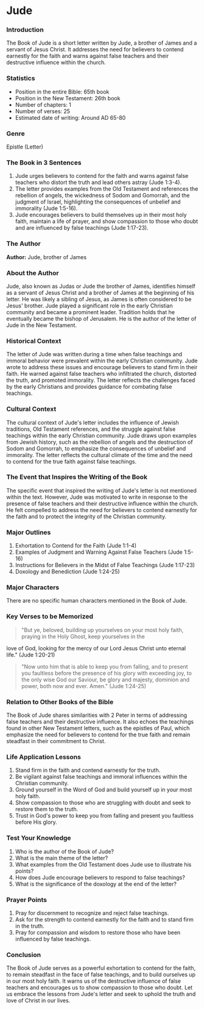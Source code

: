 # Jude

### Introduction

The Book of Jude is a short letter written by Jude, a brother of James and a servant of Jesus Christ. It addresses the need for believers to contend earnestly for the faith and warns against false teachers and their destructive influence within the church.

### Statistics

* Position in the entire Bible: 65th book
* Position in the New Testament: 26th book
* Number of chapters: 1
* Number of verses: 25
* Estimated date of writing: Around AD 65-80

### Genre

Epistle (Letter)

### The Book in 3 Sentences

1. Jude urges believers to contend for the faith and warns against false teachers who distort the truth and lead others astray (Jude 1:3-4).
2. The letter provides examples from the Old Testament and references the rebellion of angels, the wickedness of Sodom and Gomorrah, and the judgment of Israel, highlighting the consequences of unbelief and immorality (Jude 1:5-16).
3. Jude encourages believers to build themselves up in their most holy faith, maintain a life of prayer, and show compassion to those who doubt and are influenced by false teachings (Jude 1:17-23).

### The Author

**Author:** Jude, brother of James

### About the Author

Jude, also known as Judas or Jude the brother of James, identifies himself as a servant of Jesus Christ and a brother of James at the beginning of his letter. He was likely a sibling of Jesus, as James is often considered to be Jesus' brother. Jude played a significant role in the early Christian community and became a prominent leader. Tradition holds that he eventually became the bishop of Jerusalem. He is the author of the letter of Jude in the New Testament.

### Historical Context

The letter of Jude was written during a time when false teachings and immoral behavior were prevalent within the early Christian community. Jude wrote to address these issues and encourage believers to stand firm in their faith. He warned against false teachers who infiltrated the church, distorted the truth, and promoted immorality. The letter reflects the challenges faced by the early Christians and provides guidance for combating false teachings.

### Cultural Context

The cultural context of Jude's letter includes the influence of Jewish traditions, Old Testament references, and the struggle against false teachings within the early Christian community. Jude draws upon examples from Jewish history, such as the rebellion of angels and the destruction of Sodom and Gomorrah, to emphasize the consequences of unbelief and immorality. The letter reflects the cultural climate of the time and the need to contend for the true faith against false teachings.

### The Event that Inspires the Writing of the Book

The specific event that inspired the writing of Jude's letter is not mentioned within the text. However, Jude was motivated to write in response to the presence of false teachers and their destructive influence within the church. He felt compelled to address the need for believers to contend earnestly for the faith and to protect the integrity of the Christian community.

### Major Outlines

1. Exhortation to Contend for the Faith (Jude 1:1-4)
2. Examples of Judgment and Warning Against False Teachers (Jude 1:5-16)
3. Instructions for Believers in the Midst of False Teachings (Jude 1:17-23)
4. Doxology and Benediction (Jude 1:24-25)

### Major Characters

There are no specific human characters mentioned in the Book of Jude.

### Key Verses to be Memorized

> "But ye, beloved, building up yourselves on your most holy faith, praying in the Holy Ghost, keep yourselves in the

love of God, looking for the mercy of our Lord Jesus Christ unto eternal life." (Jude 1:20-21)

> "Now unto him that is able to keep you from falling, and to present you faultless before the presence of his glory with exceeding joy, to the only wise God our Saviour, be glory and majesty, dominion and power, both now and ever. Amen." (Jude 1:24-25)

### Relation to Other Books of the Bible

The Book of Jude shares similarities with 2 Peter in terms of addressing false teachers and their destructive influence. It also echoes the teachings found in other New Testament letters, such as the epistles of Paul, which emphasize the need for believers to contend for the true faith and remain steadfast in their commitment to Christ.

### Life Application Lessons

1. Stand firm in the faith and contend earnestly for the truth.
2. Be vigilant against false teachings and immoral influences within the Christian community.
3. Ground yourself in the Word of God and build yourself up in your most holy faith.
4. Show compassion to those who are struggling with doubt and seek to restore them to the truth.
5. Trust in God's power to keep you from falling and present you faultless before His glory.

### Test Your Knowledge

1. Who is the author of the Book of Jude?
2. What is the main theme of the letter?
3. What examples from the Old Testament does Jude use to illustrate his points?
4. How does Jude encourage believers to respond to false teachings?
5. What is the significance of the doxology at the end of the letter?

### Prayer Points

1. Pray for discernment to recognize and reject false teachings.
2. Ask for the strength to contend earnestly for the faith and to stand firm in the truth.
3. Pray for compassion and wisdom to restore those who have been influenced by false teachings.

### Conclusion

The Book of Jude serves as a powerful exhortation to contend for the faith, to remain steadfast in the face of false teachings, and to build ourselves up in our most holy faith. It warns us of the destructive influence of false teachers and encourages us to show compassion to those who doubt. Let us embrace the lessons from Jude's letter and seek to uphold the truth and love of Christ in our lives.
